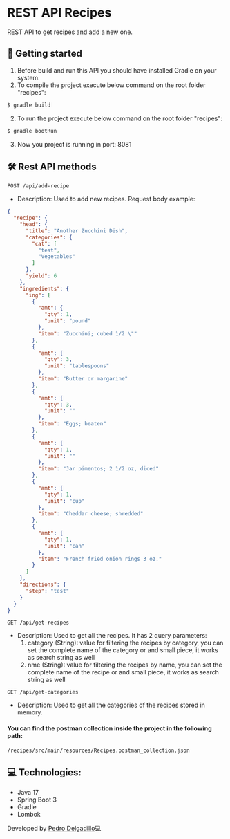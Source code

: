 # REST API Recipes

REST API to get recipes and add a new one.

## 🚀 Getting started
1. Before build and run this API you should have installed Gradle on your system.
2. To compile the project execute below command on the root folder "recipes":
```cmd
$ gradle build
```
2. To run the project execute below command on the root folder "recipes":
```cmd
$ gradle bootRun
```
3. Now you project is running in port: 8081

## 🛠 Rest API methods

```text
POST /api/add-recipe
```
* Description: Used to add new recipes. Request body example:
```json
{
  "recipe": {
    "head": {
      "title": "Another Zucchini Dish",
      "categories": {
        "cat": [
          "test",
          "Vegetables"
        ]
      },
      "yield": 6
    },
    "ingredients": {
      "ing": [
        {
          "amt": {
            "qty": 1,
            "unit": "pound"
          },
          "item": "Zucchini; cubed 1/2 \""
        },
        {
          "amt": {
            "qty": 3,
            "unit": "tablespoons"
          },
          "item": "Butter or margarine"
        },
        {
          "amt": {
            "qty": 3,
            "unit": ""
          },
          "item": "Eggs; beaten"
        },
        {
          "amt": {
            "qty": 1,
            "unit": ""
          },
          "item": "Jar pimentos; 2 1/2 oz, diced"
        },
        {
          "amt": {
            "qty": 1,
            "unit": "cup"
          },
          "item": "Cheddar cheese; shredded"
        },
        {
          "amt": {
            "qty": 1,
            "unit": "can"
          },
          "item": "French fried onion rings 3 oz."
        }
      ]
    },
    "directions": {
      "step": "test"
    }
  }
}
```

```text
GET /api/get-recipes
```
* Description: Used to get all the recipes. It has 2 query parameters:
  1. category (String): value for filtering the recipes by category, you can set the complete 
     name of the category or and small piece, it works as search string as well
  2. nme (String): value for filtering the recipes by name, you can set the complete
     name of the recipe or and small piece, it works as search string as well

```text
GET /api/get-categories
```
* Description: Used to get all the categories of the recipes stored in memory.

#### You can find the postman collection inside the project in the following path: 

```text
/recipes/src/main/resources/Recipes.postman_collection.json
```

## 💻 Technologies:
* Java 17
* Spring Boot 3
* Gradle
* Lombok

Developed by [Pedro Delgadillo](https://github.com/pedrodelg)💻
